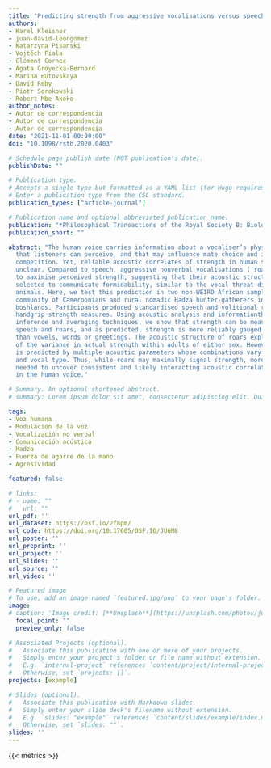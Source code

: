 ```yaml
---
title: "Predicting strength from aggressive vocalisations versus speech in African bushland and urban communities"
authors:
- Karel Kleisner
- juan-david-leongomez
- Katarzyna Pisanski
- Vojtěch Fiala
- Clément Cornec
- Agata Groyecka-Bernard
- Marina Butovskaya
- David Reby
- Piotr Sorokowski
- Robert Mbe Akoko
author_notes:
- Autor de correspondencia
- Autor de correspondencia
- Autor de correspondencia
date: "2021-11-01 00:00:00"
doi: "10.1098/rstb.2020.0403"

# Schedule page publish date (NOT publication's date).
publishDate: ""

# Publication type.
# Accepts a single type but formatted as a YAML list (for Hugo requirements).
# Enter a publication type from the CSL standard.
publication_types: ["article-journal"]

# Publication name and optional abbreviated publication name.
publication: "*Philosophical Transactions of the Royal Society B: Biological Sciences, 376*(1840), 20200403"
publication_short: ""

abstract: "The human voice carries information about a vocaliser’s physical strength
  that listeners can perceive, and that may influence mate choice and intrasexual
  competition. Yet, reliable acoustic correlates of strength in human speech remain
  unclear. Compared to speech, aggressive nonverbal vocalisations (‘roars’) may function
  to maximise perceived strength, suggesting that their acoustic structure has been
  selected to communicate formidability, similar to the vocal threat displays of other
  animals. Here, we test this prediction in two non-WEIRD African samples: an urban
  community of Cameroonians and rural nomadic Hadza hunter-gatherers in the Tanzanian
  bushlands. Participants produced standardised speech and volitional roars and provided
  handgrip strength measures. Using acoustic analysis and informationtheoretic multi-model
  inference and averaging techniques, we show that strength can be measured from both
  speech and roars, and as predicted, strength is more reliably gauged from roars
  than vowels, words or greetings. The acoustic structure of roars explains 40-70%
  of the variance in actual strength within adults of either sex. However, strength
  is predicted by multiple acoustic parameters whose combinations vary by sex, sample
  and vocal type. Thus, while roars may maximally signal strength, more research is
  needed to uncover consistent and likely interacting acoustic correlates of strength
  in the human voice."

# Summary. An optional shortened abstract.
# summary: Lorem ipsum dolor sit amet, consectetur adipiscing elit. Duis posuere tellus ac convallis placerat.

tags:
- Voz humana
- Modulación de la voz
- Vocalización no verbal
- Comunicación acústica
- Hadza
- Fuerza de agarre de la mano
- Agresividad

featured: false

# links:
# - name: ""
#   url: ""
url_pdf: ''
url_dataset: https://osf.io/2f8pm/
url_code: https://doi.org/10.17605/OSF.IO/JU6M8
url_poster: ''
url_preprint: ''
url_project: ''
url_slides: ''
url_source: ''
url_video: ''

# Featured image
# To use, add an image named `featured.jpg/png` to your page's folder. 
image:
# caption: 'Image credit: [**Unsplash**](https://unsplash.com/photos/jdD8gXaTZsc)'
  focal_point: ""
  preview_only: false

# Associated Projects (optional).
#   Associate this publication with one or more of your projects.
#   Simply enter your project's folder or file name without extension.
#   E.g. `internal-project` references `content/project/internal-project/index.md`.
#   Otherwise, set `projects: []`.
projects: [example]

# Slides (optional).
#   Associate this publication with Markdown slides.
#   Simply enter your slide deck's filename without extension.
#   E.g. `slides: "example"` references `content/slides/example/index.md`.
#   Otherwise, set `slides: ""`.
slides: ''
---
```

{{< metrics >}}
